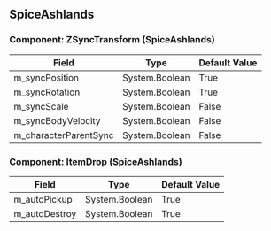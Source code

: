 ## SpiceAshlands

### Component: ZSyncTransform (SpiceAshlands)

|Field|Type|Default Value|
|-----|----|-------------|
|m_syncPosition|System.Boolean|True|
|m_syncRotation|System.Boolean|True|
|m_syncScale|System.Boolean|False|
|m_syncBodyVelocity|System.Boolean|False|
|m_characterParentSync|System.Boolean|False|

### Component: ItemDrop (SpiceAshlands)

|Field|Type|Default Value|
|-----|----|-------------|
|m_autoPickup|System.Boolean|True|
|m_autoDestroy|System.Boolean|True|

